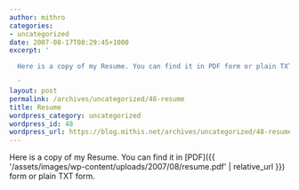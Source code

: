 ```yaml
---
author: mithro
categories:
- uncategorized
date: 2007-08-17T08:29:45+1000
excerpt: '

  Here is a copy of my Resume. You can find it in PDF form or plain TXT form.

  '
layout: post
permalink: /archives/uncategorized/48-resume
title: Resume
wordpress_category: uncategorized
wordpress_id: 48
wordpress_url: https://blog.mithis.net/archives/uncategorized/48-resume
---
```

Here is a copy of my Resume. You can find it in [PDF]({{ '/assets/images/wp-content/uploads/2007/08/resume.pdf' | relative_url }}) form or plain TXT form.

